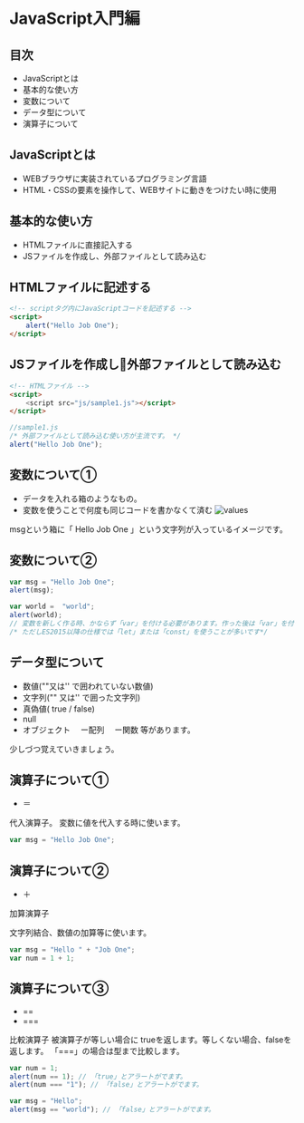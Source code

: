 # JavaScript入門編

## 目次

- JavaScriptとは
- 基本的な使い方
- 変数について
- データ型について
- 演算子について

## JavaScriptとは

- WEBブラウザに実装されているプログラミング言語
- HTML・CSSの要素を操作して、WEBサイトに動きをつけたい時に使用

## 基本的な使い方

- HTMLファイルに直接記入する
- JSファイルを作成し、外部ファイルとして読み込む

## HTMLファイルに記述する

```html
<!-- scriptタグ内にJavaScriptコードを記述する -->
<script>
    alert("Hello Job One");
</script>
```

## JSファイルを作成し外部ファイルとして読み込む

```html
<!-- HTMLファイル -->
<script>
    <script src="js/sample1.js"></script>
</script>
```

```js
//sample1.js
/* 外部ファイルとして読み込む使い方が主流です。 */
alert("Hello Job One");
```

## 変数について①

- データを入れる箱のようなもの。
- 変数を使うことで何度も同じコードを書かなくて済む
![values](https://user-images.githubusercontent.com/35711528/36879211-00effebc-1e06-11e8-8056-47f1fb12e066.png)

msgという箱に「 Hello Job One 」という文字列が入っているイメージです。

## 変数について②

```js
var msg = "Hello Job One";
alert(msg);

var world =  "world";
alert(world);
// 変数を新しく作る時、かならず「var」を付ける必要があります。作った後は「var」を付ける必要はありません。
/* ただしES2015以降の仕様では「let」または「const」を使うことが多いです*/
```

## データ型について

- 数値(""又は'' で囲われていない数値)
- 文字列("" 又は'' で囲った文字列)
- 真偽値( true / false)
- null
- オブジェクト
　ー配列
　ー関数
等があります。

少しづつ覚えていきましょう。

## 演算子について①

- ＝

代入演算子。
変数に値を代入する時に使います。

```js
var msg = "Hello Job One";
```

## 演算子について②

- ＋

加算演算子

文字列結合、数値の加算等に使います。

```js
var msg = "Hello " + "Job One";
var num = 1 + 1;
```

## 演算子について③

- ==
- ===

比較演算子
被演算子が等しい場合に trueを返します。等しくない場合、falseを返します。
「===」の場合は型まで比較します。

```js
var num = 1;
alert(num == 1); // 「true」とアラートがでます。
alert(num === "1"); // 「false」とアラートがでます。
```

```js
var msg = "Hello";
alert(msg == "world"); // 「false」とアラートがでます。
```
